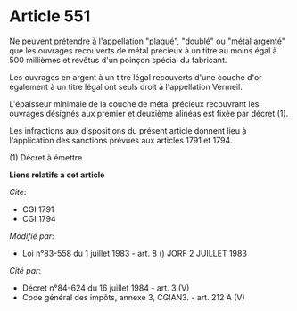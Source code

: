 # Article 551

Ne peuvent prétendre à l'appellation "plaqué", "doublé" ou "métal argenté" que les ouvrages recouverts de métal précieux à un
titre au moins égal à 500 millièmes et revêtus d'un poinçon spécial du fabricant.

Les ouvrages en argent à un titre légal recouverts d'une couche d'or également à un titre légal ont seuls droit à
l'appellation Vermeil.

L'épaisseur minimale de la couche de métal précieux recouvrant les ouvrages désignés aux premier et deuxième alinéas est
fixée par décret (1).

Les infractions aux dispositions du présent article donnent lieu à l'application des sanctions prévues aux articles 1791 et
1794.

(1) Décret à émettre.

**Liens relatifs à cet article**

_Cite_:

  - CGI 1791
  - CGI 1794

_Modifié par_:

  - Loi n°83-558 du 1 juillet 1983 - art. 8 () JORF 2 JUILLET 1983

_Cité par_:

  - Décret n°84-624 du 16 juillet 1984 - art. 3 (V)
  - Code général des impôts, annexe 3, CGIAN3. - art. 212 A (V)
